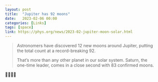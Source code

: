 ```yaml
---
layout: post
title:  "Jupiter has 92 moons"
date:   2023-02-06 00:00
categories: [Links]
tags: [space]
link: https://phys.org/news/2023-02-jupiter-moon-solar.html
---
```


>Astronomers have discovered 12 new moons around Jupiter, putting the total count at a record-breaking 92.
>
>That’s more than any other planet in our solar system. Saturn, the one-time leader, comes in a close second with 83 confirmed moons.

🤯🧑🏻‍🚀

